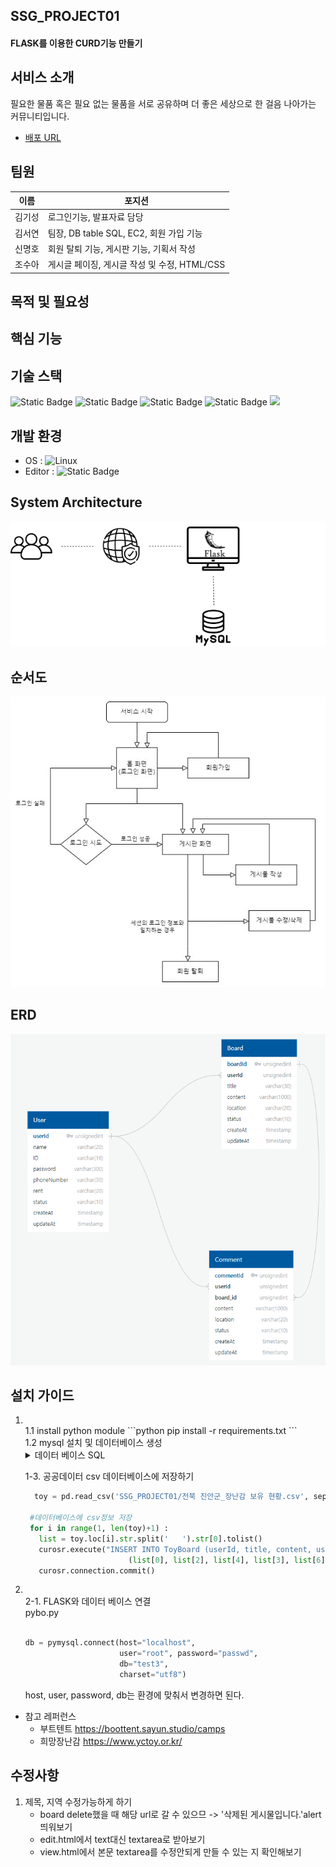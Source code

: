 ## SSG_PROJECT01
#### FLASK를 이용한 CURD기능 만들기

## 서비스 소개
필요한 물품 혹은 필요 없는 물품을 서로 공유하며 더 좋은 세상으로 한 걸음 나아가는 커뮤니티입니다.

- [배포 URL](https://first-step.shop)
  
## 팀원
|이름|포지션|
|:---:|---|
|김기성|로그인기능, 발표자료 담당|
|김서연|팀장, DB table SQL, EC2, 회원 가입 기능|
|신명호|회원 탈퇴 기능, 게시판 기능, 기획서 작성|
|조수아|게시글 페이징, 게시글 작성 및 수정, HTML/CSS|

## 목적 및 필요성

## 핵심 기능

## 기술 스택
![Static Badge](https://img.shields.io/badge/Python3-3776AB?logo=Python&logoColor=%23FFFFFF) ![Static Badge](https://img.shields.io/badge/HTML5-E34F26?logo=HTML5&logoColor=%23FFFFFF) ![Static Badge](https://img.shields.io/badge/Flask-000000?logo=Flask&logoColor=%23FFFFFF) ![Static Badge](https://img.shields.io/badge/AWS-FF9900?logo=Amazon%20AWS&logoColor=%23FFFFFF) <img src="https://img.shields.io/badge/MySQL-4479A1?style=flat-square&logo=MySQL&logoColor=white"/>

## 개발 환경
- OS : ![Linux](https://img.shields.io/badge/Linux-FCC624?style=for-the-badge&logo=linux&logoColor=black)
- Editor : ![Static Badge](https://img.shields.io/badge/VSCode-007ACC?logo=Visual%20Studio%20Code&logoColor=%23FFFFFF)

## System Architecture
<img src='/architecture.png' />

## 순서도
<img src='/flow.jpg' />


## ERD
<img src='/ERD.png' />

## 설치 가이드
1. <br>
    1.1 install python module 
    ```python
    pip install -r requirements.txt
    ```
    <br>
    1.2 mysql 설치 및 데이터베이스 생성
    <details>
    <summary>데이터 베이스 SQL</summary>
    <div markdown="1">

    ```sql
    create database test3;
    
    use test3;
    
    CREATE TABLE `User` (
        `userId` int unsigned AUTO_INCREMENT NOT NULL ,
        `name` varchar(20)  NOT NULL ,
        `ID` varchar(16)  NOT NULL ,
        `password` varchar(300)  NOT NULL ,
        `phoneNumber` varchar(30)  NOT NULL ,
        `rent` varchar(20) NULL ,
        `status` varchar(10) default 'active' NOT NULL ,
        `createAt` timestamp default CURRENT_TIMESTAMP NOT NULL ,
        `updateAt` timestamp default CURRENT_TIMESTAMP NOT NULL ,
        PRIMARY KEY (
            `userId`
        )
    );
    
    CREATE TABLE `Board` (
        `boardId` int unsigned AUTO_INCREMENT NOT NULL ,
        `userId` int unsigned  NOT NULL ,
        `title` varchar(30)  NOT NULL ,
        `content` varchar(1000)  NOT NULL ,
        `location` varchar(20)  NOT NULL ,
        `status` varchar(10) default 'active' NOT NULL ,
        `createAt` timestamp default CURRENT_TIMESTAMP NOT NULL ,
        `updateAt` timestamp default CURRENT_TIMESTAMP NOT NULL ,
        PRIMARY KEY (
            `boardId`
        )
    );
    
    CREATE TABLE `Comment` (
        `commentId` int unsigned AUTO_INCREMENT NOT NULL ,
        `userId` int unsigned  NOT NULL ,
        `board_id` int unsigned  NOT NULL ,
        `content` varchar(1000)  NOT NULL ,
        `location` varchar(20)  NOT NULL ,
        `status` varchar(10) default 'active' NOT NULL ,
        `createAt` timestamp default CURRENT_TIMESTAMP NOT NULL ,
        `updateAt` timestamp default CURRENT_TIMESTAMP NOT NULL ,
        PRIMARY KEY (
            `commentId`
        )
    );

    CREATE TABLE `ToyBoard` (
    	`boardId` int unsigned AUTO_INCREMENT NOT NULL , 
    	`userId` int unsigned NOT NULL, 
    	`title` varchar(100) NOT NULL, 
    	`content` varchar(1000) NOT NULL, 
    	`userage` varchar(20) NOT NULL, 
    	`area` varchar(20) NOT NULL, 
    	`phoneNumber` varchar(30) NOT NULL,  
    	`rent` varchar(20) default '가능' NOT NULL, 
    	`status` varchar(10) default 'active' NOT NULL,
    	`createAt` timestamp default CURRENT_TIMESTAMP NOT NULL, 
    	`updateAt` timestamp default CURRENT_TIMESTAMP NOT NULL, 
    	PRIMARY KEY( `boardId` )
    );
    
    ALTER TABLE `Board` ADD CONSTRAINT `fk_Board_userId` FOREIGN KEY(`userId`)
    REFERENCES `User` (`userId`);
    
    ALTER TABLE `Comment` ADD CONSTRAINT `fk_Comment_userId` FOREIGN KEY(`userId`)
    REFERENCES `User` (`userId`);
    
    ALTER TABLE `Comment` ADD CONSTRAINT `fk_Comment_board_id` FOREIGN KEY(`board_id`)
    REFERENCES `Board` (`boardId`);
    ```
    
    </div>
    </details>

    1-3. 공공데이터 csv 데이터베이스에 저장하기
   ```python
     toy = pd.read_csv('SSG_PROJECT01/전북 진안군_장난감 보유 현황.csv', sep=',', index_col=0)

    #데이터베이스에 csv정보 저장
    for i in range(1, len(toy)+1) :
      list = toy.loc[i].str.split('   ').str[0].tolist()
      curosr.execute("INSERT INTO ToyBoard (userId, title, content, userage, area, phoneNumber) VALUES (1, CONCAT(%s,' - ',%s), %s, %s, '전북 진안군', %s);", 
                          (list[0], list[2], list[4], list[3], list[6]))
      curosr.connection.commit()
   ```

3. <br>
    2-1. FLASK와 데이터 베이스 연결<br>
    pybo.py <br><br>
    
    ```python
    db = pymysql.connect(host="localhost", 
                         user="root", password="passwd", 
                         db="test3",
                         charset="utf8")
    ```
   
    host, user, password, db는 환경에 맞춰서 변경하면 된다.



- 참고 레퍼런스
  - 부트텐트  https://boottent.sayun.studio/camps
  - 희망장난감 https://www.yctoy.or.kr/
    
    
## 수정사항
1. 제목, 지역 수정가능하게 하기
   - board delete했을 때 해당 url로 갈 수 있으므 -> '삭제된 게시물입니다.'alert띄워보기
   - edit.html에서 text대신 textarea로 받아보기
   - view.html에서 본문 textarea를 수정안되게 만들 수 있는 지 확인해보기
